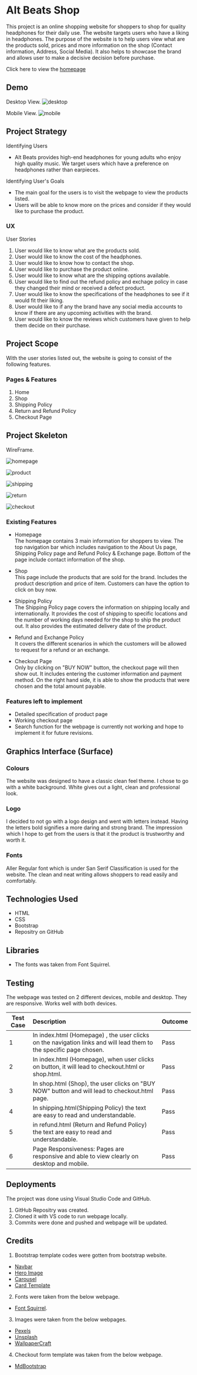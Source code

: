 # <b>Alt Beats Shop</b>
This project is an online shopping website for shoppers to shop for quality headphones for their daily use. The website targets users who have a liking in headphones. The purpose of the website is to help users view what are the products sold, prices and more information on the shop (Contact information, Address, Social Media). It also helps to showcase the brand and allows user to make a decisive decision before purchase. 

Click here to view the [homepage](https://darylnzl.github.io/TGC-Project-1/)

## Demo

Desktop View.
![desktop](/images/readme/desktop.png "desktop")

Mobile View.
![mobile](/images/readme/mobile.png "mobile")

## Project Strategy

Identifying Users
- Alt Beats provides high-end headphones for young adults who enjoy high quality music. We target users which have a preference on headphones rather than earpieces. 

Identifying User's Goals
- The main goal for the users is to visit the webpage to view the products listed. 
- Users will be able to know more on the prices and consider if they would like to purchase the product. 

### UX

User Stories
1. User would like to know what are the products sold.
2. User would like to know the cost of the headphones.
3. User would like to know how to contact the shop.
4. User would like to purchase the product online. 
5. User would like to know what are the shipping options available. 
6. User would like to find out the refund policy and exchage policy in case they changed their mind or received a defect product.
7. User would like to know the specifications of the headphones to see if it would fit their liking. 
8. User would like to if any the brand have any social media accounts to know if there are any upcoming activities with the brand.
9. User would like to know the reviews which customers have given to help them decide on their purchase.

## Project Scope

With the user stories listed out, the website is going to consist of the following features.

### Pages & Features
1. Home
2. Shop
3. Shipping Policy
4. Return and Refund Policy
5. Checkout Page


## Project Skeleton

WireFrame. 

![homepage](/images/wireframe/homepage.png "homepage")

![product](/images/wireframe/product.png "product")

![shipping](/images/wireframe/shipping.png "shipping")

![return](/images/wireframe/return.png "return")

![checkout](/images/wireframe/checkout.png "checkout")

### Existing Features
- Homepage\
The homepage contains 3 main information for shoppers to view. The top navigation bar which includes navigation to the About Us page, Shipping Policy page and Refund Policy & Exchange page. Bottom of the page include contact information of the shop. 

- Shop\
This page include the products that are sold for the brand. Includes the product description and price of item. Customers can have the option to click on buy now. 

- Shipping Policy\
The Shipping Policy page covers the information on shipping locally and internationally. It provides the cost of shipping to specific locations and the number of working days needed for the shop to ship the product out. It also provides the estimated delivery date of the product. 

- Refund and Exchange Policy\
It covers the different scenarios in which the customers will be allowed to request for a refund or an exchange. 

- Checkout Page\
Only by clicking on "BUY NOW" button, the checkout page will then show out. It includes entering the customer information and payment method. On the right hand side, it is able to show the products that were chosen and the total amount payable. 

### Features left to implement
- Detailed specification of product page
- Working checkout page
- Search function for the webpage is currently not working and hope to implement it for future revisions. 

## Graphics Interface (Surface)

### Colours
The website was designed to have a classic clean feel theme. I chose to go with a white background. White gives out a light, clean and professional look. 

### Logo
I decided to not go with a logo design and went with letters instead. Having the letters bold signifies a more daring and strong brand. The impression which I hope to get from the users is that it the product is trustworthy and worth it. 

### Fonts
Aller Regular font which is under San Serif Classification is used for the website. The clean and neat writing allows shoppers to read easily and comfortably. 

## Technologies Used

- HTML
- CSS
- Bootstrap
- Repositry on GitHub

## Libraries
- The fonts was taken from Font Squirrel. 

## Testing

The webpage was tested on 2 different devices, mobile and desktop. They are responsive. Works well with both devices. 

| Test Case  | Description          | Outcome  |
| ------------- |:-------------| -----|
| 1         | In index.html (Homepage) , the user clicks on the navigation links and will lead them to the specific page chosen. | Pass |
| 2        | In index.html (Homepage), when user clicks on button, it will lead to checkout.html or shop.html. | Pass |
|3 | In shop.html (Shop), the user clicks on "BUY NOW" button and will lead to checkout.html page. | Pass|
| 4 | In shipping.html(Shipping Policy) the text are easy to read and understandable. | Pass |
| 5 | in refund.html (Return and Refund Policy) the text are easy to read and understandable. | Pass | 
| 6 | Page Responsiveness: Pages are responsive and able to view clearly on desktop and mobile. | Pass|



## Deployments

The project was done using Visual Studio Code and GitHub. 

1) GitHub Repositry was created. 
2) Cloned it with VS code to run webpage locally.
3) Commits were done and pushed and webpage will be updated. 

## Credits

1) Bootstrap template codes were gotten from bootstrap website. 
- [Navbar](https://getbootstrap.com/docs/4.0/components/navbar/)
- [Hero Image](https://www.w3schools.com/howto/howto_css_hero_image.asp)
- [Carousel](https://www.w3schools.com/bootstrap/bootstrap_carousel.asp)
- [Card Template](https://getbootstrap.com/docs/4.0/components/card/)

2) Fonts were taken from the below webpage. 
- [Font Squirrel](https://www.fontsquirrel.com/). 

3) Images were taken from the below webpages.
- [Pexels](https://www.pexels.com/search/Headphones/)
- [Unsplash](https://unsplash.com/s/photos/headphones)
- [WallpaperCraft](https://wallpaperscraft.com/download/headphones_hand_levitation_131113/1920x1080)

4) Checkout form template was taken from the below webpage.
- [MdBootstrap](https://mdbootstrap.com/snippets/jquery/mdbootstrap/102381)



